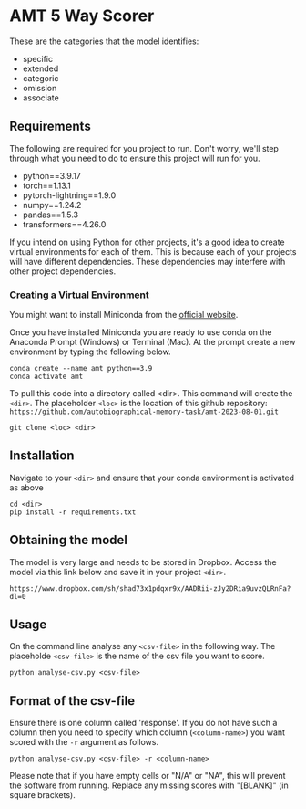 # AMT 5 Way Scorer

These are the categories that the model identifies:

- specific 
- extended 
- categoric 
- omission 
- associate

## Requirements

The following are required for you project to run.
Don't worry, we'll step through what you need to do to ensure this project will run for you.

- python==3.9.17
- torch==1.13.1
- pytorch-lightning==1.9.0
- numpy==1.24.2
- pandas==1.5.3
- transformers==4.26.0

If you intend on using Python for other projects, it's a good idea to create virtual environments for each of them.
This is because each of your projects will have different dependencies.
These dependencies may interfere with other project dependencies.

### Creating a Virtual Environment

You might want to install Miniconda from the [official website](https://conda.io/projects/conda/en/latest/user-guide/install/index.html#id2).

Once you have installed Miniconda you are ready to use conda on the Anaconda Prompt (Windows) or Terminal (Mac).
At the prompt create a new environment by typing the following below.

    conda create --name amt python==3.9
    conda activate amt

To pull this code into a directory called \<dir\>. This command will create the `<dir>`. The placeholder `<loc>` is the location of this github repository: `https://github.com/autobiographical-memory-task/amt-2023-08-01.git`

    git clone <loc> <dir>

## Installation

Navigate to your `<dir>` and ensure that your conda environment is activated as above

    cd <dir>
    pip install -r requirements.txt

## Obtaining the model

The model is very large and needs to be stored in Dropbox. Access the model via this link below and save it in your project `<dir>`.

    https://www.dropbox.com/sh/shad73x1pdqxr9x/AADRii-zJy2DRia9uvzQLRnFa?dl=0

## Usage

On the command line analyse any `<csv-file>` in the following way. The placeholde `<csv-file>` is the name of the csv file you want to score.

    python analyse-csv.py <csv-file>

## Format of the csv-file

Ensure there is one column called 'response'. If you do not have such a column then you need to specify which column (`<column-name>`) you want scored with the `-r` argument as follows.

    python analyse-csv.py <csv-file> -r <column-name>

Please note that if you have empty cells or "N/A" or "NA", this will prevent the software from running. 
Replace any missing scores with "[BLANK]" (in square brackets).

